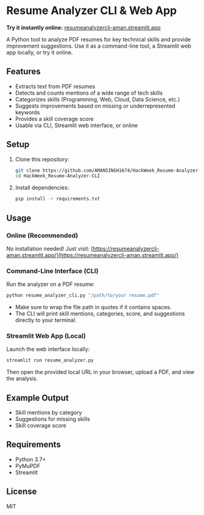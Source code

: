 # Resume Analyzer CLI & Web App

**Try it instantly online:** [resumeanalyzercli-aman.streamlit.app](https://resumeanalyzercli-aman.streamlit.app/)

A Python tool to analyze PDF resumes for key technical skills and provide improvement suggestions. Use it as a command-line tool, a Streamlit web app locally, or try it online.

## Features
- Extracts text from PDF resumes
- Detects and counts mentions of a wide range of tech skills
- Categorizes skills (Programming, Web, Cloud, Data Science, etc.)
- Suggests improvements based on missing or underrepresented keywords
- Provides a skill coverage score
- Usable via CLI, Streamlit web interface, or online

## Setup
1. Clone this repository:
   ```sh
   git clone https://github.com/AMANSINGH1674/HackWeek_Resume-Analyzer-CLI.git
   cd HackWeek_Resume-Analyzer-CLI
   ```
2. Install dependencies:
   ```sh
   pip install -r requirements.txt
   ```

## Usage

### Online (Recommended)
No installation needed! Just visit:
[https://resumeanalyzercli-aman.streamlit.app/](https://resumeanalyzercli-aman.streamlit.app/)

### Command-Line Interface (CLI)
Run the analyzer on a PDF resume:
```sh
python resume_analyzer_cli.py "/path/to/your resume.pdf"
```

- Make sure to wrap the file path in quotes if it contains spaces.
- The CLI will print skill mentions, categories, score, and suggestions directly to your terminal.

### Streamlit Web App (Local)
Launch the web interface locally:
```sh
streamlit run resume_analyzer.py
```
Then open the provided local URL in your browser, upload a PDF, and view the analysis.

## Example Output
- Skill mentions by category
- Suggestions for missing skills
- Skill coverage score

## Requirements
- Python 3.7+
- PyMuPDF
- Streamlit

## License
MIT 